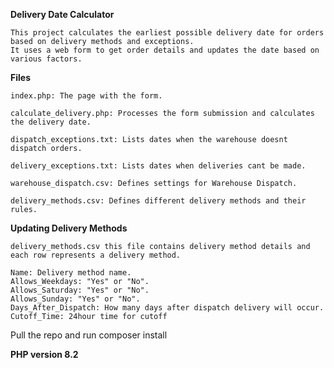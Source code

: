 **Delivery Date Calculator**

    This project calculates the earliest possible delivery date for orders based on delivery methods and exceptions. 
    It uses a web form to get order details and updates the date based on various factors.

**Files**
    
    index.php: The page with the form.
    
    calculate_delivery.php: Processes the form submission and calculates the delivery date.
    
    dispatch_exceptions.txt: Lists dates when the warehouse doesnt dispatch orders.
    
    delivery_exceptions.txt: Lists dates when deliveries cant be made.

    warehouse_dispatch.csv: Defines settings for Warehouse Dispatch.

    delivery_methods.csv: Defines different delivery methods and their rules.

**Updating Delivery Methods**

    delivery_methods.csv this file contains delivery method details and each row represents a delivery method. 

    Name: Delivery method name.
    Allows_Weekdays: "Yes" or "No".
    Allows_Saturday: "Yes" or "No".
    Allows_Sunday: "Yes" or "No".
    Days_After_Dispatch: How many days after dispatch delivery will occur.
    Cutoff_Time: 24hour time for cutoff

Pull the repo and run composer install 

**PHP version 8.2**
